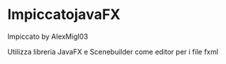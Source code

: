 # ImpiccatojavaFX
Impiccato by AlexMigl03

Utilizza libreria JavaFX e Scenebuilder come editor per i file fxml

